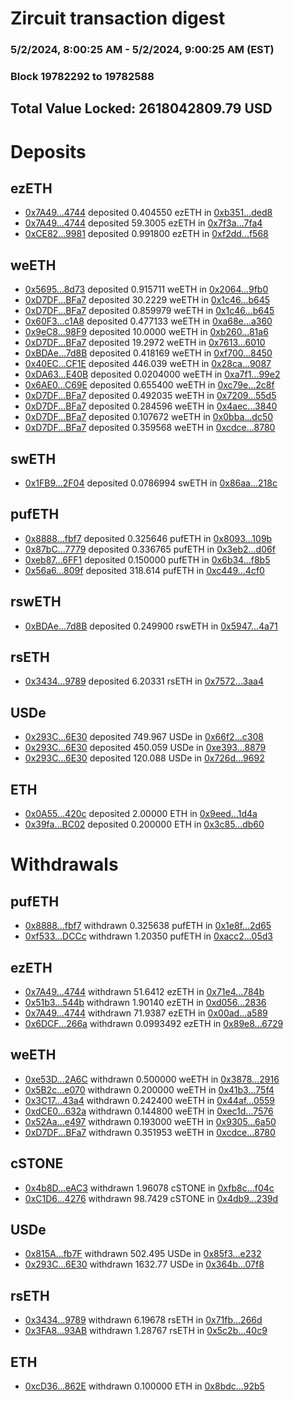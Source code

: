 # Zircuit transaction digest
### 5/2/2024, 8:00:25 AM - 5/2/2024, 9:00:25 AM (EST)
### Block 19782292 to 19782588

## Total Value Locked: 2618042809.79 USD

# Deposits
## ezETH
- [0x7A49...4744](https://etherscan.io/address/0x7A493Be5c2ce014cD049Bf178a1ac0Db1B434744) deposited 0.404550 ezETH in [0xb351...ded8](https://etherscan.io/tx/0x7A493Be5c2ce014cD049Bf178a1ac0Db1B434744)
- [0x7A49...4744](https://etherscan.io/address/0x7A493Be5c2ce014cD049Bf178a1ac0Db1B434744) deposited 59.3005 ezETH in [0x7f3a...7fa4](https://etherscan.io/tx/0x7A493Be5c2ce014cD049Bf178a1ac0Db1B434744)
- [0xCE82...9981](https://etherscan.io/address/0xCE82ae50cA97872A0570Eaf2321ae205be4D9981) deposited 0.991800 ezETH in [0xf2dd...f568](https://etherscan.io/tx/0xCE82ae50cA97872A0570Eaf2321ae205be4D9981)
## weETH
- [0x5695...8d73](https://etherscan.io/address/0x56958F16098FeB35c1f489138861548b23258d73) deposited 0.915711 weETH in [0x2064...9fb0](https://etherscan.io/tx/0x56958F16098FeB35c1f489138861548b23258d73)
- [0xD7DF...BFa7](https://etherscan.io/address/0xD7DF7E085214743530afF339aFC420c7c720BFa7) deposited 30.2229 weETH in [0x1c46...b645](https://etherscan.io/tx/0xD7DF7E085214743530afF339aFC420c7c720BFa7)
- [0xD7DF...BFa7](https://etherscan.io/address/0xD7DF7E085214743530afF339aFC420c7c720BFa7) deposited 0.859979 weETH in [0x1c46...b645](https://etherscan.io/tx/0xD7DF7E085214743530afF339aFC420c7c720BFa7)
- [0x60F3...c1A8](https://etherscan.io/address/0x60F34a689D1e8D0F36f2d1f681f9d8Ddb015c1A8) deposited 0.477133 weETH in [0xa68e...a360](https://etherscan.io/tx/0x60F34a689D1e8D0F36f2d1f681f9d8Ddb015c1A8)
- [0x9eC8...98F9](https://etherscan.io/address/0x9eC804a308C6d2BA376353208d86FC2aBCBe98F9) deposited 10.0000 weETH in [0xb260...81a6](https://etherscan.io/tx/0x9eC804a308C6d2BA376353208d86FC2aBCBe98F9)
- [0xD7DF...BFa7](https://etherscan.io/address/0xD7DF7E085214743530afF339aFC420c7c720BFa7) deposited 19.2972 weETH in [0x7613...6010](https://etherscan.io/tx/0xD7DF7E085214743530afF339aFC420c7c720BFa7)
- [0xBDAe...7d8B](https://etherscan.io/address/0xBDAe963381903d2A7BCD295A2096e5609f567d8B) deposited 0.418169 weETH in [0xf700...8450](https://etherscan.io/tx/0xBDAe963381903d2A7BCD295A2096e5609f567d8B)
- [0x40EC...CF1E](https://etherscan.io/address/0x40ECd16F50d076B0CD79249b7a0314e3fa57CF1E) deposited 446.039 weETH in [0x28ca...9087](https://etherscan.io/tx/0x40ECd16F50d076B0CD79249b7a0314e3fa57CF1E)
- [0xDA63...E40B](https://etherscan.io/address/0xDA639fBB9EDBa66a84e20D1f431A5b32DDd4E40B) deposited 0.0204000 weETH in [0xa7f1...99e2](https://etherscan.io/tx/0xDA639fBB9EDBa66a84e20D1f431A5b32DDd4E40B)
- [0x6AE0...C69E](https://etherscan.io/address/0x6AE033a8b772dDDb95bbbB1f27e357D22628C69E) deposited 0.655400 weETH in [0xc79e...2c8f](https://etherscan.io/tx/0x6AE033a8b772dDDb95bbbB1f27e357D22628C69E)
- [0xD7DF...BFa7](https://etherscan.io/address/0xD7DF7E085214743530afF339aFC420c7c720BFa7) deposited 0.492035 weETH in [0x7209...55d5](https://etherscan.io/tx/0xD7DF7E085214743530afF339aFC420c7c720BFa7)
- [0xD7DF...BFa7](https://etherscan.io/address/0xD7DF7E085214743530afF339aFC420c7c720BFa7) deposited 0.284596 weETH in [0x4aec...3840](https://etherscan.io/tx/0xD7DF7E085214743530afF339aFC420c7c720BFa7)
- [0xD7DF...BFa7](https://etherscan.io/address/0xD7DF7E085214743530afF339aFC420c7c720BFa7) deposited 0.107672 weETH in [0x0bba...dc50](https://etherscan.io/tx/0xD7DF7E085214743530afF339aFC420c7c720BFa7)
- [0xD7DF...BFa7](https://etherscan.io/address/0xD7DF7E085214743530afF339aFC420c7c720BFa7) deposited 0.359568 weETH in [0xcdce...8780](https://etherscan.io/tx/0xD7DF7E085214743530afF339aFC420c7c720BFa7)
## swETH
- [0x1FB9...2F04](https://etherscan.io/address/0x1FB99c83110726B40ba6bacE5044580675d22F04) deposited 0.0786994 swETH in [0x86aa...218c](https://etherscan.io/tx/0x1FB99c83110726B40ba6bacE5044580675d22F04)
## pufETH
- [0x8888...fbf7](https://etherscan.io/address/0x8888898Ba65BCC0041E84cbf335829C2C484fbf7) deposited 0.325646 pufETH in [0x8093...109b](https://etherscan.io/tx/0x8888898Ba65BCC0041E84cbf335829C2C484fbf7)
- [0x87bC...7779](https://etherscan.io/address/0x87bCd115C23516A0d44dE8B1F13a723c18727779) deposited 0.336765 pufETH in [0x3eb2...d06f](https://etherscan.io/tx/0x87bCd115C23516A0d44dE8B1F13a723c18727779)
- [0xeb87...6FF1](https://etherscan.io/address/0xeb878043FbE42d808d496aDC507C62280d4D6FF1) deposited 0.150000 pufETH in [0x6b34...f8b5](https://etherscan.io/tx/0xeb878043FbE42d808d496aDC507C62280d4D6FF1)
- [0x56a6...809f](https://etherscan.io/address/0x56a633772A845ca42BaB11420B83e4b23E71809f) deposited 318.614 pufETH in [0xc449...4cf0](https://etherscan.io/tx/0x56a633772A845ca42BaB11420B83e4b23E71809f)
## rswETH
- [0xBDAe...7d8B](https://etherscan.io/address/0xBDAe963381903d2A7BCD295A2096e5609f567d8B) deposited 0.249900 rswETH in [0x5947...4a71](https://etherscan.io/tx/0xBDAe963381903d2A7BCD295A2096e5609f567d8B)
## rsETH
- [0x3434...9789](https://etherscan.io/address/0x34349c5569e7B846c3558961552D2202760A9789) deposited 6.20331 rsETH in [0x7572...3aa4](https://etherscan.io/tx/0x34349c5569e7B846c3558961552D2202760A9789)
## USDe
- [0x293C...6E30](https://etherscan.io/address/0x293C6937D8D82e05B01335F7B33FBA0c8e256E30) deposited 749.967 USDe in [0x66f2...c308](https://etherscan.io/tx/0x293C6937D8D82e05B01335F7B33FBA0c8e256E30)
- [0x293C...6E30](https://etherscan.io/address/0x293C6937D8D82e05B01335F7B33FBA0c8e256E30) deposited 450.059 USDe in [0xe393...8879](https://etherscan.io/tx/0x293C6937D8D82e05B01335F7B33FBA0c8e256E30)
- [0x293C...6E30](https://etherscan.io/address/0x293C6937D8D82e05B01335F7B33FBA0c8e256E30) deposited 120.088 USDe in [0x726d...9692](https://etherscan.io/tx/0x293C6937D8D82e05B01335F7B33FBA0c8e256E30)
## ETH
- [0x0A55...420c](https://etherscan.io/address/0x0A5591Ec06B3F7e499304c6b19167A03631f420c) deposited 2.00000 ETH in [0x9eed...1d4a](https://etherscan.io/tx/0x0A5591Ec06B3F7e499304c6b19167A03631f420c)
- [0x39fa...BC02](https://etherscan.io/address/0x39faB164c4f04dE86B543B04594783996D3dBC02) deposited 0.200000 ETH in [0x3c85...db60](https://etherscan.io/tx/0x39faB164c4f04dE86B543B04594783996D3dBC02)
# Withdrawals
## pufETH
- [0x8888...fbf7](https://etherscan.io/address/0x8888898Ba65BCC0041E84cbf335829C2C484fbf7) withdrawn 0.325638 pufETH in [0x1e8f...2d65](https://etherscan.io/tx/0x8888898Ba65BCC0041E84cbf335829C2C484fbf7)
- [0xf533...DCCc](https://etherscan.io/address/0xf533089e64E61830CF0fE0B5898BDd879DCADCCc) withdrawn 1.20350 pufETH in [0xacc2...05d3](https://etherscan.io/tx/0xf533089e64E61830CF0fE0B5898BDd879DCADCCc)
## ezETH
- [0x7A49...4744](https://etherscan.io/address/0x7A493Be5c2ce014cD049Bf178a1ac0Db1B434744) withdrawn 51.6412 ezETH in [0x71e4...784b](https://etherscan.io/tx/0x7A493Be5c2ce014cD049Bf178a1ac0Db1B434744)
- [0x51b3...544b](https://etherscan.io/address/0x51b3c02B91EF1DC224389E5ab159A2CFd383544b) withdrawn 1.90140 ezETH in [0xd056...2836](https://etherscan.io/tx/0x51b3c02B91EF1DC224389E5ab159A2CFd383544b)
- [0x7A49...4744](https://etherscan.io/address/0x7A493Be5c2ce014cD049Bf178a1ac0Db1B434744) withdrawn 71.9387 ezETH in [0x00ad...a589](https://etherscan.io/tx/0x7A493Be5c2ce014cD049Bf178a1ac0Db1B434744)
- [0x6DCF...266a](https://etherscan.io/address/0x6DCF449E7505433c2eaa3d60A4f514fA72E0266a) withdrawn 0.0993492 ezETH in [0x89e8...6729](https://etherscan.io/tx/0x6DCF449E7505433c2eaa3d60A4f514fA72E0266a)
## weETH
- [0xe53D...2A6C](https://etherscan.io/address/0xe53DCca87c5c2B7C843810086a3Fd56f0fB62A6C) withdrawn 0.500000 weETH in [0x3878...2916](https://etherscan.io/tx/0xe53DCca87c5c2B7C843810086a3Fd56f0fB62A6C)
- [0x5B2c...e070](https://etherscan.io/address/0x5B2cBF9EA2014e10dD7974067DaC9D2DccA7e070) withdrawn 0.200000 weETH in [0x41b3...75f4](https://etherscan.io/tx/0x5B2cBF9EA2014e10dD7974067DaC9D2DccA7e070)
- [0x3C17...43a4](https://etherscan.io/address/0x3C173E3d1E6eAf8f697DAEA05a39Ff0c067743a4) withdrawn 0.242400 weETH in [0x44af...0559](https://etherscan.io/tx/0x3C173E3d1E6eAf8f697DAEA05a39Ff0c067743a4)
- [0xdCE0...632a](https://etherscan.io/address/0xdCE04f7b358d185d53D958B3ff4cBA7092C9632a) withdrawn 0.144800 weETH in [0xec1d...7576](https://etherscan.io/tx/0xdCE04f7b358d185d53D958B3ff4cBA7092C9632a)
- [0x52Aa...e497](https://etherscan.io/address/0x52Aa899454998Be5b000Ad077a46Bbe360F4e497) withdrawn 0.193000 weETH in [0x9305...6a50](https://etherscan.io/tx/0x52Aa899454998Be5b000Ad077a46Bbe360F4e497)
- [0xD7DF...BFa7](https://etherscan.io/address/0xD7DF7E085214743530afF339aFC420c7c720BFa7) withdrawn 0.351953 weETH in [0xcdce...8780](https://etherscan.io/tx/0xD7DF7E085214743530afF339aFC420c7c720BFa7)
## cSTONE
- [0x4b8D...eAC3](https://etherscan.io/address/0x4b8DD494dC4282925c2712ba0918F1BD8308eAC3) withdrawn 1.96078 cSTONE in [0xfb8c...f04c](https://etherscan.io/tx/0x4b8DD494dC4282925c2712ba0918F1BD8308eAC3)
- [0xC1D6...4276](https://etherscan.io/address/0xC1D623ac48C6C0d96DdfC835597e9FC2685d4276) withdrawn 98.7429 cSTONE in [0x4db9...239d](https://etherscan.io/tx/0xC1D623ac48C6C0d96DdfC835597e9FC2685d4276)
## USDe
- [0x815A...fb7F](https://etherscan.io/address/0x815A127e95b7D58A87a5D77d450097354B50fb7F) withdrawn 502.495 USDe in [0x85f3...e232](https://etherscan.io/tx/0x815A127e95b7D58A87a5D77d450097354B50fb7F)
- [0x293C...6E30](https://etherscan.io/address/0x293C6937D8D82e05B01335F7B33FBA0c8e256E30) withdrawn 1632.77 USDe in [0x364b...07f8](https://etherscan.io/tx/0x293C6937D8D82e05B01335F7B33FBA0c8e256E30)
## rsETH
- [0x3434...9789](https://etherscan.io/address/0x34349c5569e7B846c3558961552D2202760A9789) withdrawn 6.19678 rsETH in [0x71fb...266d](https://etherscan.io/tx/0x34349c5569e7B846c3558961552D2202760A9789)
- [0x3FA8...93AB](https://etherscan.io/address/0x3FA8f4a90fa17ac3588F6140C744c6d3b31a93AB) withdrawn 1.28767 rsETH in [0x5c2b...40c9](https://etherscan.io/tx/0x3FA8f4a90fa17ac3588F6140C744c6d3b31a93AB)
## ETH
- [0xcD36...862E](https://etherscan.io/address/0xcD360FB1Ee754Fc9b7680Ec917836f2732c8862E) withdrawn 0.100000 ETH in [0x8bdc...92b5](https://etherscan.io/tx/0xcD360FB1Ee754Fc9b7680Ec917836f2732c8862E)
